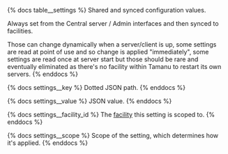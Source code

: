 {% docs table__settings %}
Shared and synced configuration values.

Always set from the Central server / Admin interfaces and then synced to facilities.

Those can change dynamically when a server/client is up, some settings are read at point of use and
so change is applied "immediately", some settings are read once at server start but those should be
rare and eventually eliminated as there's no facility within Tamanu to restart its own servers.
{% enddocs %}

{% docs settings__key %}
Dotted JSON path.
{% enddocs %}

{% docs settings__value %}
JSON value.
{% enddocs %}

{% docs settings__facility_id %}
The [facility](#!/source/source.tamanu.tamanu.facilities) this setting is scoped to.
{% enddocs %}

{% docs settings__scope %}
Scope of the setting, which determines how it's applied.
{% enddocs %}

